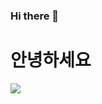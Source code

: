 ### Hi there 👋
 
# 안녕하세요

<img src="https://camo.githubusercontent.com/898f1411a3d551b2eb1fe83e56ee25ce4955366314bd7a5590c7e1919ec8c404/68747470733a2f2f696d672e736869656c64732e696f2f62616467652f4a4156412d4130363033303f7374796c653d666f722d7468652d6261646765266c6f676f3d4a617661266c6f676f436f6c6f723d303037333936" data-canonical-src="https://img.shields.io/badge/JAVA-A06030?style=for-the-badge&amp;logo=Java&amp;logoColor=007396" style="max-width: 100%;">
<!--

<!--
**Jung-MinGi/Jung-MinGi** is a ✨ _special_ ✨ repository because its `README.md` (this file) appears on your GitHub profile.

Here are some ideas to get you started:

- 🔭 I’m currently working on ...
- 🌱 I’m currently learning ...
- 👯 I’m looking to collaborate on ...
- 🤔 I’m looking for help with ...
- 💬 Ask me about ...
- 📫 How to reach me: ...
- 😄 Pronouns: ...
- ⚡ Fun fact: ...
-->

